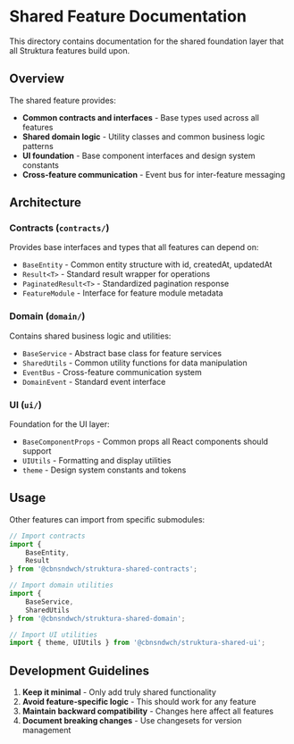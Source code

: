 # Shared Feature Documentation

This directory contains documentation for the shared foundation layer that all Struktura features build upon.

## Overview

The shared feature provides:

- **Common contracts and interfaces** - Base types used across all features
- **Shared domain logic** - Utility classes and common business logic patterns
- **UI foundation** - Base component interfaces and design system constants
- **Cross-feature communication** - Event bus for inter-feature messaging

## Architecture

### Contracts (`contracts/`)

Provides base interfaces and types that all features can depend on:

- `BaseEntity` - Common entity structure with id, createdAt, updatedAt
- `Result<T>` - Standard result wrapper for operations
- `PaginatedResult<T>` - Standardized pagination response
- `FeatureModule` - Interface for feature module metadata

### Domain (`domain/`)

Contains shared business logic and utilities:

- `BaseService` - Abstract base class for feature services
- `SharedUtils` - Common utility functions for data manipulation
- `EventBus` - Cross-feature communication system
- `DomainEvent` - Standard event interface

### UI (`ui/`)

Foundation for the UI layer:

- `BaseComponentProps` - Common props all React components should support
- `UIUtils` - Formatting and display utilities
- `theme` - Design system constants and tokens

## Usage

Other features can import from specific submodules:

```typescript
// Import contracts
import {
    BaseEntity,
    Result
} from '@cbnsndwch/struktura-shared-contracts';

// Import domain utilities
import {
    BaseService,
    SharedUtils
} from '@cbnsndwch/struktura-shared-domain';

// Import UI utilities
import { theme, UIUtils } from '@cbnsndwch/struktura-shared-ui';
```

## Development Guidelines

1. **Keep it minimal** - Only add truly shared functionality
2. **Avoid feature-specific logic** - This should work for any feature
3. **Maintain backward compatibility** - Changes here affect all features
4. **Document breaking changes** - Use changesets for version management
